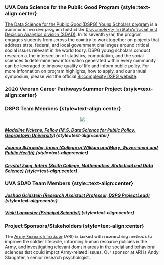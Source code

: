 ### UVA Data Science for the Public Good Program {style=text-align:center}

[The Data Science for the Public Good (DSPG) Young Scholars program](https://biocomplexity.virginia.edu/social-decision-analytics/dspg-program) is a summer immersive program held at the [Biocomplexity Institute’s Social and Decision Analytics division (SDAD)](https://biocomplexity.virginia.edu/social-decision-analytics). In its seventh year, the program engages students from across the country to work together on projects that address state, federal, and local government challenges around critical social issues relevant in the world today. DSPG young scholars conduct research at the intersection of statistics, computation, and the social sciences to determine how information generated within every community can be leveraged to improve quality of life and inform public policy. For more information on program highlights, how to apply, and our annual symposium, please visit the official [Biocomplexity DSPG website]((https://biocomplexity.virginia.edu/social-decision-analytics/dspg-program)).

### 2020 Veteran Career Pathways Summer Project {style=text-align:center}

### DSPG Team Members {style=text-align:center}

<p align="center">
  <img src="/./team_files/UVA.Fellow.Madeline.Pickens.jpg" />
</p>

##### [Madeline Pickens, Fellow (M.S. Data Science for Public Policy, Georgetown University)](https://github.com/mclaire19) {style=text-align:center}

##### [Joanna Schroeder, Intern (College of William and Mary, Government and Public Health)](https://github.com/jo-schroeder) {style=text-align:center}

##### [Crystal Zang, Intern (Smith College, Mathematics, Statistical and Data Science)](https://github.com/czang97) {style=text-align:center}

### UVA SDAD Team Members {style=text-align:center}

##### [Joshua Goldstein (Research Assistant Professor, DSPG Project Lead)](https://biocomplexity.virginia.edu/joshua-goldstein) {style=text-align:center}

##### [Vicki Lancaster (Principal Scientist)](https://biocomplexity.virginia.edu/vicki-lancaster) {style=text-align:center}

### Project Sponsors/Stakeholders {style=text-align:center}

The [Army Research Institute](https://ari.altess.army.mil/default.aspx) (ARI) is tasked with researching methods to improve the soldier lifecycle, informing human resource policies in the Army, and investigating relevant domain areas in the social and behavioral sciences that could impact Army-related issues. Our sponsor at ARI is Andy Slaughter, a senior research psychologist.